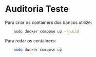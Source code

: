 # Auditoria Teste #

Para criar os containers dos bancos utilize:
```bash
    sudo docker compose up --build
```

Para rodar os containers:
```bash
    sudo docker compose up
```


